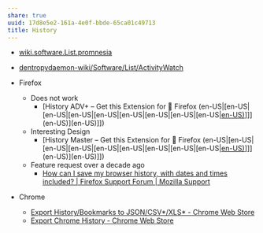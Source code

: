```yaml
---
share: true
uuid: 17d8e5e2-161a-4e0f-bbde-65ca01c49713
title: History
---
```

* [wiki.software.List.promnesia](/undefined)
* [dentropydaemon-wiki/Software/List/ActivityWatch](/undefined)

* Firefox
  * Does not work
    * [History ADV+ – Get this Extension for 🦊 Firefox (en-US|[en-US|[en-US|[en-US|[en-US|[en-US|[en-US|[en-US|[en-US|[en-US)](/undefined)]]](en-US)](en-US)]])
  * Interesting Design
    * [History Master – Get this Extension for 🦊 Firefox (en-US|[en-US|[en-US|[en-US|[en-US|[en-US|[en-US|[en-US|[en-US|[en-US)](/undefined)]]](en-US)](en-US)]])
  * Feature request over a decade ago
    * [How can I save my browser history, with dates and times included? | Firefox Support Forum | Mozilla Support](https://support.mozilla.org/bm/questions/754699)
* Chrome
  * [Export History/Bookmarks to JSON/CSV*/XLS* - Chrome Web Store](https://chrome.google.com/webstore/detail/export-historybookmarks-t/dcoegfodcnjofhjfbhegcgjgapeichlf?hl=en-US&authuser=1)
  * [Export Chrome History - Chrome Web Store](https://chrome.google.com/webstore/detail/export-chrome-history/dihloblpkeiddiaojbagoecedbfpifdj?hl=en-US&authuser=1)